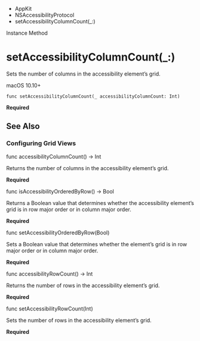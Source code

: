 

- AppKit
- NSAccessibilityProtocol
-  setAccessibilityColumnCount(\_:) 

Instance Method

# setAccessibilityColumnCount(\_:)

Sets the number of columns in the accessibility element’s grid.

macOS 10.10+

``` source
func setAccessibilityColumnCount(_ accessibilityColumnCount: Int)
```

**Required**

## See Also

### Configuring Grid Views

func accessibilityColumnCount() -> Int

Returns the number of columns in the accessibility element’s grid.

**Required**

func isAccessibilityOrderedByRow() -> Bool

Returns a Boolean value that determines whether the accessibility element’s grid is in row major order or in column major order.

**Required**

func setAccessibilityOrderedByRow(Bool)

Sets a Boolean value that determines whether the element’s grid is in row major order or in column major order.

**Required**

func accessibilityRowCount() -> Int

Returns the number of rows in the accessibility element’s grid.

**Required**

func setAccessibilityRowCount(Int)

Sets the number of rows in the accessibility element’s grid.

**Required**


